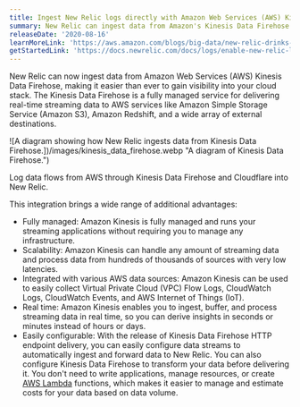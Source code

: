 ```yaml
---
title: Ingest New Relic logs directly with Amazon Web Services (AWS) Kinesis Data Firehose
summary: New Relic can ingest data from Amazon's Kinesis Data Firehose.
releaseDate: '2020-08-16'
learnMoreLink: 'https://aws.amazon.com/blogs/big-data/new-relic-drinks-straight-from-the-firehose-consuming-amazon-kinesis-data/'
getStartedLink: 'https://docs.newrelic.com/docs/logs/enable-new-relic-logs/1-enable-logs/stream-logs-using-kinesis-data-firehose'
---
```


New Relic can now ingest data from Amazon Web Services (AWS) Kinesis Data Firehose, making it easier than ever to gain visibility into your cloud stack. The Kinesis Data Firehose is a fully managed service for delivering real-time streaming data to AWS services like Amazon Simple Storage Service (Amazon S3), Amazon Redshift, and a wide array of external destinations.

![A diagram showing how New Relic ingests data from Kinesis Data Firehose.])/images/kinesis_data_firehose.webp "A diagram of Kinesis Data Firehose.")

Log data flows from AWS through Kinesis Data Firehose and Cloudflare into New Relic.

This integration brings a wide range of additional advantages:

- Fully managed: Amazon Kinesis is fully managed and runs your streaming applications without requiring you to manage any infrastructure.
- Scalability: Amazon Kinesis can handle any amount of streaming data and process data from hundreds of thousands of sources with very low latencies.
- Integrated with various AWS data sources: Amazon Kinesis can be used to easily collect Virtual Private Cloud (VPC) Flow Logs, CloudWatch Logs, CloudWatch Events, and AWS Internet of Things (IoT).
- Real time: Amazon Kinesis enables you to ingest, buffer, and process streaming data in real time, so you can derive insights in seconds or minutes instead of hours or days.
- Easily configurable: With the release of Kinesis Data Firehose HTTP endpoint delivery, you can easily configure data streams to automatically ingest and forward data to New Relic. You can also configure Kinesis Data Firehose to transform your data before delivering it. You don't need to write applications, manage resources, or create [AWS Lambda](http://aws.amazon.com/lambda) functions, which makes it easier to manage and estimate costs for your data based on data volume.
